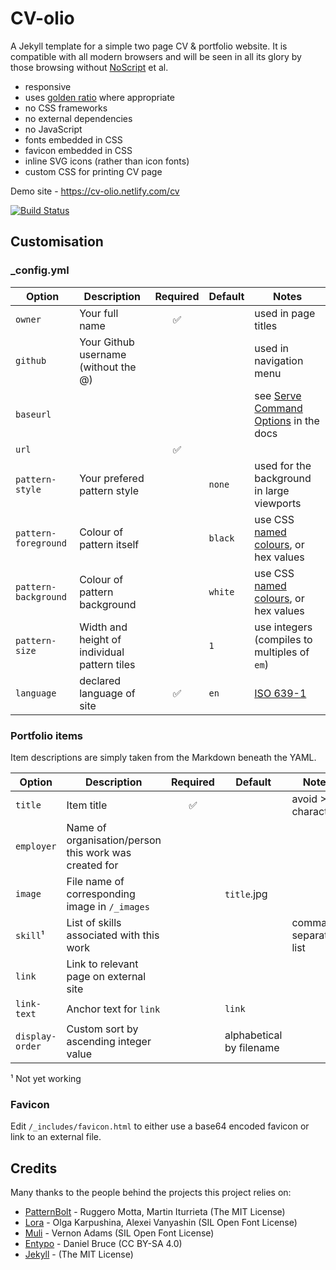 # CV-olio

A Jekyll template for a simple two page CV &amp; portfolio website. It is compatible with all modern browsers and will be seen in all its glory by those browsing without [NoScript](https://noscript.net/) et al.

- responsive
- uses [golden ratio](https://en.wikipedia.org/wiki/Golden_ratio) where appropriate
- no CSS frameworks
- no external dependencies
- no JavaScript
- fonts embedded in CSS
- favicon embedded in CSS
- inline SVG icons (rather than icon fonts)
- custom CSS for printing CV page

Demo site - https://cv-olio.netlify.com/cv

[![Build Status](https://semaphoreci.com/api/v1/gisforgabriel/cv-olio/branches/master/badge.svg)](https://semaphoreci.com/gisforgabriel/cv-olio)

## Customisation

### _config.yml

Option | Description | Required | Default | Notes
------ | ----------- | :------: | ------- | -----
`owner` | Your full name | :white_check_mark: | | used in page titles
`github` | Your Github username (without the @) | | | used in navigation menu
`baseurl` | | | | see [Serve Command Options](http://jekyllrb.com/docs/configuration/#serve-command-options) in the docs
`url` | | :white_check_mark: | | 
`pattern-style` | Your prefered pattern style | | `none` | used for the background in large viewports
`pattern-foreground` | Colour of pattern itself | | `black` | use CSS [named colours](http://www.w3schools.com/colors/colors_names.asp), or hex values
`pattern-background` | Colour of pattern background | | `white` | use CSS [named colours](http://www.w3schools.com/colors/colors_names.asp), or hex values
`pattern-size` | Width and height of individual pattern tiles | | `1` | use integers (compiles to multiples of `em`)
`language` | declared language of site | :white_check_mark: | `en` | [ISO 639-1](https://en.wikipedia.org/wiki/ISO_639-1)

### Portfolio items

Item descriptions are simply taken from the Markdown beneath the YAML.

Option | Description | Required | Default | Notes
------ | ----------- | :------: | ------- | -----
`title` | Item title | :white_check_mark: | | avoid >40 characters
`employer` | Name of organisation/person this work was created for | | |
`image` | File name of corresponding image in `/_images` | | `title`.jpg |
`skill`¹ | List of skills associated with this work | | | comma separated list
`link` | Link to relevant page on external site | | |
`link-text` | Anchor text for `link` | | `link` |
`display-order` | Custom sort by ascending integer value | | alphabetical by filename |

¹ Not yet working

### Favicon

Edit `/_includes/favicon.html` to either use a base64 encoded favicon or link to an external file.

## Credits

Many thanks to the people behind the projects this project relies on:

- [PatternBolt](https://github.com/buseca/patternbolt) - Ruggero Motta, Martin Iturrieta (The MIT License)
- [Lora](https://github.com/cyrealtype/Lora-Cyrillic) - Olga Karpushina, Alexei Vanyashin (SIL Open Font License)
- [Muli](https://github.com/vernnobile/MuliFont) - Vernon Adams (SIL Open Font License)
- [Entypo](https://github.com/danielbruce/entypo) - Daniel Bruce (CC BY-SA 4.0)
- [Jekyll](https://github.com/jekyll/jekyll) - (The MIT License)